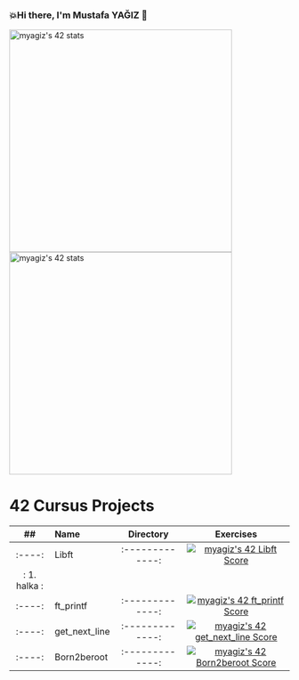 ### 💥Hi there, I'm Mustafa YAĞIZ 👋



<a href="https://github.com/JaeSeoKim/badge42"><img width="400px" src="https://badge42.vercel.app/api/v2/cl7ogw1d800060gl08xulbt98/stats?cursusId=21&coalitionId=233" alt="myagiz's 42 stats" /></a> <a href="https://github.com/JaeSeoKim/badge42"><img width="400px" src="https://badge42.vercel.app/api/v2/cl7ogw1d800060gl08xulbt98/stats?cursusId=9&coalitionId=245" alt="myagiz's 42 stats" /></a>


# 42 Cursus Projects

| ## | Name | Directory | Exercises |
|:----:|:-----------------------------------|:-------------:|:------------------:|
|:----:| Libft |:-------------:|<a href="https://github.com/JaeSeoKim/badge42"><img src="https://badge42.vercel.app/api/v2/cl7ogw1d800060gl08xulbt98/project/2820243" alt="myagiz's 42 Libft Score" /></a>|
|: 1. halka :|
|:----:| ft_printf |:-------------:|<a href="https://github.com/JaeSeoKim/badge42"><img src="https://badge42.vercel.app/api/v2/cl7ogw1d800060gl08xulbt98/project/2851248" alt="myagiz's 42 ft_printf Score" /></a>|
|:----:| get_next_line |:-------------:|<a href="https://github.com/JaeSeoKim/badge42"><img src="https://badge42.vercel.app/api/v2/cl7ogw1d800060gl08xulbt98/project/2896755" alt="myagiz's 42 get_next_line Score" /></a>|
|:----:| Born2beroot |:-------------:|<a href="https://github.com/JaeSeoKim/badge42"><img src="https://badge42.vercel.app/api/v2/cl7ogw1d800060gl08xulbt98/project/2896773" alt="myagiz's 42 Born2beroot Score" /></a>|


<!--
**myagjz/myagjz** is a ✨ _special_ ✨ repository because its `README.md` (this file) appears on your GitHub profile.



Here are some ideas to get you started:

- 🔭 I’m currently working on ...
- 🌱 I’m currently learning ...
- 👯 I’m looking to collaborate on ...
- 🤔 I’m looking for help with ...
- 💬 Ask me about ...
- 📫 How to reach me: ...
- 😄 Pronouns: ...
- ⚡ Fun fact: ...
-->
